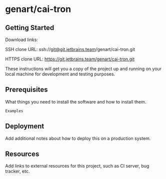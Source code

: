 # genart/cai-tron



## Getting Started

Download links:

SSH clone URL: ssh://git@git.jetbrains.team/genart/cai-tron.git

HTTPS clone URL: https://git.jetbrains.team/genart/cai-tron.git



These instructions will get you a copy of the project up and running on your local machine for development and testing purposes.

## Prerequisites

What things you need to install the software and how to install them.

```
Examples
```

## Deployment

Add additional notes about how to deploy this on a production system.

## Resources

Add links to external resources for this project, such as CI server, bug tracker, etc.
